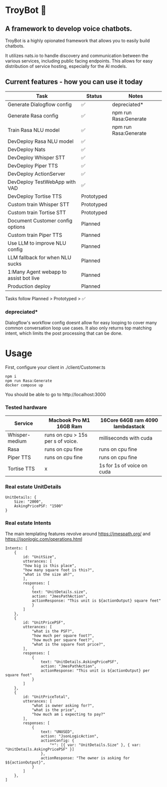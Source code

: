 # TroyBot :guide_dog:

## A framework to develop voice chatbots.

TroyBot is a highly opionated framework that allows you to easily build chatbots.

It utilizes nats.io to handle discovery and communication between the various services, including public facing endpoints.
This allows for easy distribution of service hosting, especially for the AI models.

## Current features - how you can use it today

| Task                                   | Status     | Notes                 |
| -------------------------------------- | ---------- | --------------------- |
| Generate Dialogflow config             | ✅         | depreciated\*         |
| Generate Rasa config                   | ✅         | npm run Rasa:Generate |
| Train Rasa NLU model                   | ✅         | npm run Rasa:Generate |
| DevDeploy Rasa NLU model               | ✅         |                       |
| DevDeploy Nats                         | ✅         |                       |
| DevDeploy Whisper STT                  | ✅         |                       |
| DevDeploy Piper TTS                    | ✅         |                       |
| DevDeploy ActionServer                 | ✅         |                       |
| DevDeploy TestWebApp with VAD          | ✅         |                       |
| DevDeploy Tortise TTS                  | Prototyped |                       |
| Custom train Whisper STT               | Prototyped |                       |
| Custom train Tortise STT               | Prototyped |                       |
| Document Customer config options       | Planned    |                       |
| Custom train Piper TTS                 | Planned    |                       |
| Use LLM to improve NLU config          | Planned    |                       |
| LLM fallback for when NLU sucks        | Planned    |                       |
| 1:Many Agent webapp to assist bot live | Planned    |                       |
| Production deploy                      | Planned    |                       |

Tasks follow Planned > Prototyped > ✅

### depreciated\*

Dialogflow's workflow config doesnt allow for easy looping to cover many common conversation loop use cases.
It also only returns top matching intent, which limits the post processing that can be done.

# Usage

First, configure your client in ./client/Customer.ts

```
npm i
npm run Rasa:Generate
docker compose up
```

You should be able to go to http://localhost:3000

### Tested hardware

| Service        | Macbook Pro M1 16GB Ram           | 16Core 64GB ram 4090 lambdastack |
| -------------- | --------------------------------- | -------------------------------- |
| Whisper-medium | runs on cpu > 15s per s of voice. | milliseconds with cuda           |
| Rasa           | runs on cpu fine                  | runs on cpu fine                 |
| Piper TTS      | runs on cpu fine                  | runs on cpu fine                 |
| Tortise TTS    | x                                 | 1s for 1s of voice on cuda       |

### Real estate UnitDetails

```
UnitDetails: {
    Size: "2000",
    AskingPricePSF: "1500"
}

```

### Real estate Intents

The main templating features revolve around https://jmespath.org/ and https://jsonlogic.com/operations.html

```
Intents: [
    {
        id: "UnitSize",
        utterances: [
        "how big is this place",
        "how many square foot is this?",
        "what is the size ah?",
        ],
        responses: [
            {
            text: "UnitDetails.size",
            action: "JmesPathAction",
            actionResponse: "This unit is ${actionOutput} square feet"
            }
        ]
    },
    {
        id: "UnitPricePSF",
        utterances: [
            "what is the PSF?",
            "how much per square foot?",
            "how much per square feet?",
            "what is the square foot price?",
        ],
        responses: [
            {
                text: "UnitDetails.AskingPricePSF",
                action: "JmesPathAction",
                actionResponse: "This unit is ${actionOutput} per square foot"
            }
        ]
    },
    {
        id: "UnitPriceTotal",
        utterances: [
            "what is owner asking for?",
            "what is the price",
            "how much am i expecting to pay?"
        ],
        responses: [
            {
                text: "UNUSED",
                action: "JsonLogicAction",
                actionConfig: {
                    "*": [{ var: "UnitDetails.Size" }, { var: "UnitDetails.AskingPricePSF" }]
                },
                actionResponse: "The owner is asking for $${actionOutput}",
            }
        ]
    },
]
```
